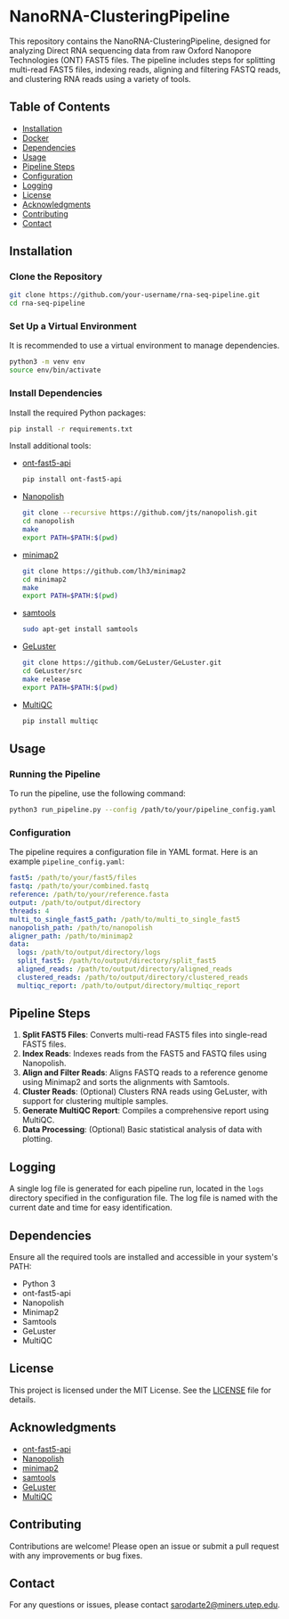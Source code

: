 # NanoRNA-ClusteringPipeline
This repository contains the NanoRNA-ClusteringPipeline, designed for analyzing Direct RNA sequencing data from raw Oxford Nanopore Technologies (ONT) FAST5 files. The pipeline includes steps for splitting multi-read FAST5 files, indexing reads, aligning and filtering FASTQ reads, and clustering RNA reads using a variety of tools.

## Table of Contents
- [Installation](#installation)
- [Docker](#docker)
- [Dependencies](#dependencies)
- [Usage](#usage)
- [Pipeline Steps](#pipeline-steps)
- [Configuration](#configuration)
- [Logging](#logging)
- [License](#license)
- [Acknowledgments](#acknowledgments)
- [Contributing](#contributing)
- [Contact](#contact)

## Installation

### Clone the Repository
```bash
git clone https://github.com/your-username/rna-seq-pipeline.git
cd rna-seq-pipeline
```

### Set Up a Virtual Environment
It is recommended to use a virtual environment to manage dependencies.
```bash
python3 -m venv env
source env/bin/activate
```

### Install Dependencies
Install the required Python packages:
```bash
pip install -r requirements.txt
```

Install additional tools:
- [ont-fast5-api](https://github.com/nanoporetech/ont_fast5_api)
  ```bash
  pip install ont-fast5-api
  ```

- [Nanopolish](https://github.com/jts/nanopolish)
  ```bash
  git clone --recursive https://github.com/jts/nanopolish.git
  cd nanopolish
  make
  export PATH=$PATH:$(pwd)
  ```

- [minimap2](https://github.com/lh3/minimap2)
  ```bash
  git clone https://github.com/lh3/minimap2
  cd minimap2
  make
  export PATH=$PATH:$(pwd)
  ```

- [samtools](https://github.com/samtools/samtools)
  ```bash
  sudo apt-get install samtools
  ```

- [GeLuster](https://github.com/GeLuster)
  ```bash
  git clone https://github.com/GeLuster/GeLuster.git
  cd GeLuster/src
  make release
  export PATH=$PATH:$(pwd)
  ```

- [MultiQC](https://github.com/ewels/MultiQC)
  ```bash
  pip install multiqc
  ```

## Usage

### Running the Pipeline
To run the pipeline, use the following command:
```bash
python3 run_pipeline.py --config /path/to/your/pipeline_config.yaml
```

### Configuration

The pipeline requires a configuration file in YAML format. Here is an example `pipeline_config.yaml`:

```yaml
fast5: /path/to/your/fast5/files
fastq: /path/to/your/combined.fastq
reference: /path/to/your/reference.fasta
output: /path/to/output/directory
threads: 4
multi_to_single_fast5_path: /path/to/multi_to_single_fast5
nanopolish_path: /path/to/nanopolish
aligner_path: /path/to/minimap2
data:
  logs: /path/to/output/directory/logs
  split_fast5: /path/to/output/directory/split_fast5
  aligned_reads: /path/to/output/directory/aligned_reads
  clustered_reads: /path/to/output/directory/clustered_reads
  multiqc_report: /path/to/output/directory/multiqc_report
```

## Pipeline Steps

1. **Split FAST5 Files**: Converts multi-read FAST5 files into single-read FAST5 files.
2. **Index Reads**: Indexes reads from the FAST5 and FASTQ files using Nanopolish.
3. **Align and Filter Reads**: Aligns FASTQ reads to a reference genome using Minimap2 and sorts the alignments with Samtools.
4. **Cluster Reads**: (Optional) Clusters RNA reads using GeLuster, with support for clustering multiple samples.
5. **Generate MultiQC Report**: Compiles a comprehensive report using MultiQC.
6. **Data Processing**: (Optional) Basic statistical analysis of data with plotting.

## Logging

A single log file is generated for each pipeline run, located in the `logs` directory specified in the configuration file. The log file is named with the current date and time for easy identification.

## Dependencies

Ensure all the required tools are installed and accessible in your system's PATH:
- Python 3
- ont-fast5-api
- Nanopolish
- Minimap2
- Samtools
- GeLuster
- MultiQC

## License

This project is licensed under the MIT License. See the [LICENSE](LICENSE) file for details.

## Acknowledgments

- [ont-fast5-api](https://github.com/nanoporetech/ont_fast5_api)
- [Nanopolish](https://github.com/jts/nanopolish)
- [minimap2](https://github.com/lh3/minimap2)
- [samtools](https://github.com/samtools/samtools)
- [GeLuster](https://github.com/GeLuster)
- [MultiQC](https://github.com/ewels/MultiQC)

## Contributing

Contributions are welcome! Please open an issue or submit a pull request with any improvements or bug fixes.

## Contact

For any questions or issues, please contact [sarodarte2@miners.utep.edu](mailto:your-email@example.com).
